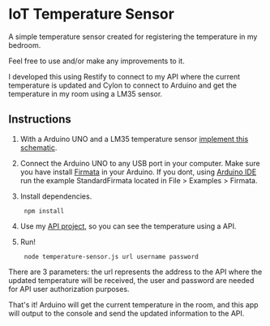 # IoT Temperature Sensor

A simple temperature sensor created for registering the temperature in my bedroom. 

Feel free to use and/or make any improvements to it. 

I developed this using Restify to connect to my API where the current temperature is updated and Cylon to connect to Arduino and get the temperature in my room using a LM35 sensor. 

## Instructions

1. With a Arduino UNO and a LM35 temperature sensor [implement this schematic](http://openhomeautomation.net/wp-content/uploads/2013/01/remtoe_temp-1024x443.jpg).

2. Connect the Arduino UNO to any USB port in your computer. Make sure you have install [Firmata](http://www.firmata.org/wiki/Main_Page) in your Arduino. If you dont, using [Arduino IDE](http://arduino.cc/en/Main/Software#toc1) run the example StandardFirmata located in File > Examples > Firmata.

3. Install dependencies. 

   ```
	npm install
   ```

4. Use my [API project](https://github.com/fagnercarvalho/iot-temperature-sensor-api), so you can see the temperature using a API. 

5. Run!

   ```
	node temperature-sensor.js url username password
   ```

There are 3 parameters: the url represents the address to the API where the updated temperature will be received, the user and password are needed for API user authorization purposes.

That's it! Arduino will get the current temperature in the room, and this app will output to the console and send the updated information to the API.

